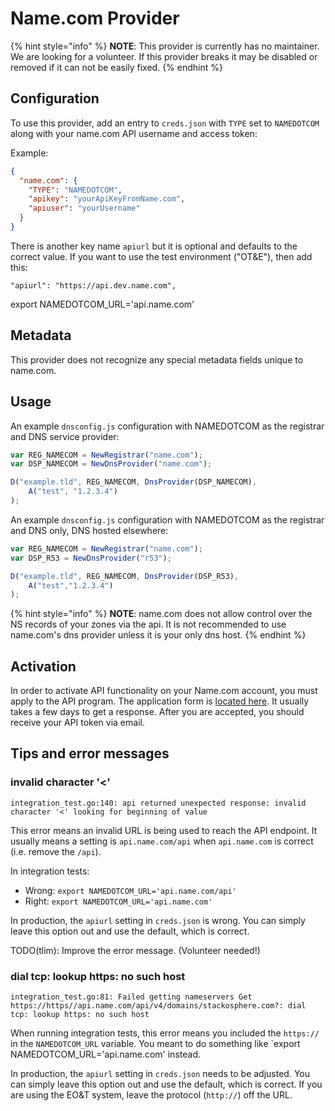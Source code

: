 # Name.com Provider

{% hint style="info" %}
**NOTE**: This provider is currently has no maintainer. We are looking for
a volunteer. If this provider breaks it may be disabled or removed if
it can not be easily fixed.
{% endhint %}

## Configuration

To use this provider, add an entry to `creds.json` with `TYPE` set to `NAMEDOTCOM`
along with your name.com API username and access token:

Example:

```json
{
  "name.com": {
    "TYPE": "NAMEDOTCOM",
    "apikey": "yourApiKeyFromName.com",
    "apiuser": "yourUsername"
  }
}
```

There is another key name `apiurl` but it is optional and defaults to the correct value. If you want to use the test environment ("OT&E"), then add this:

    "apiurl": "https://api.dev.name.com",

export NAMEDOTCOM_URL='api.name.com'


## Metadata
This provider does not recognize any special metadata fields unique to name.com.

## Usage

An example `dnsconfig.js` configuration with NAMEDOTCOM
as the registrar and DNS service provider:

```javascript
var REG_NAMECOM = NewRegistrar("name.com");
var DSP_NAMECOM = NewDnsProvider("name.com");

D("example.tld", REG_NAMECOM, DnsProvider(DSP_NAMECOM),
    A("test", "1.2.3.4")
);
```

An example `dnsconfig.js` configuration with NAMEDOTCOM
as the registrar and DNS only, DNS hosted elsewhere:

```javascript
var REG_NAMECOM = NewRegistrar("name.com");
var DSP_R53 = NewDnsProvider("r53");

D("example.tld", REG_NAMECOM, DnsProvider(DSP_R53),
    A("test","1.2.3.4")
);
```

{% hint style="info" %}
**NOTE**: name.com does not allow control over the NS records of your zones via the api. It is not recommended to use name.com's dns provider unless it is your only dns host.
{% endhint %}

## Activation
In order to activate API functionality on your Name.com account, you must apply to the API program. The application form is [located here](https://www.name.com/reseller/apply). It usually takes a few days to get a response. After you are accepted, you should receive your API token via email.

## Tips and error messages

### invalid character '<'

```text
integration_test.go:140: api returned unexpected response: invalid character '<' looking for beginning of value
```

This error means an invalid URL is being used to reach the API
endpoint.  It usually means a setting is `api.name.com/api` when
`api.name.com` is correct (i.e. remove the `/api`).

In integration tests:

 * Wrong: `export NAMEDOTCOM_URL='api.name.com/api'`
 * Right: `export NAMEDOTCOM_URL='api.name.com'`

In production, the `apiurl` setting in `creds.json` is wrong. You can
simply leave this option out and use the default, which is correct.

TODO(tlim): Improve the error message. (Volunteer needed!)


### dial tcp: lookup https: no such host

```text
integration_test.go:81: Failed getting nameservers Get https://https//api.name.com/api/v4/domains/stackosphere.com?: dial tcp: lookup https: no such host
```

When running integration tests, this error
means you included the `https://` in the `NAMEDOTCOM_URL` variable.
You meant to do something like `export NAMEDOTCOM_URL='api.name.com' instead.

In production, the `apiurl` setting in `creds.json` needs to be
adjusted. You can simply leave this option out and use the default,
which is correct. If you are using the EO&T system, leave the
protocol (`http://`) off the URL.
